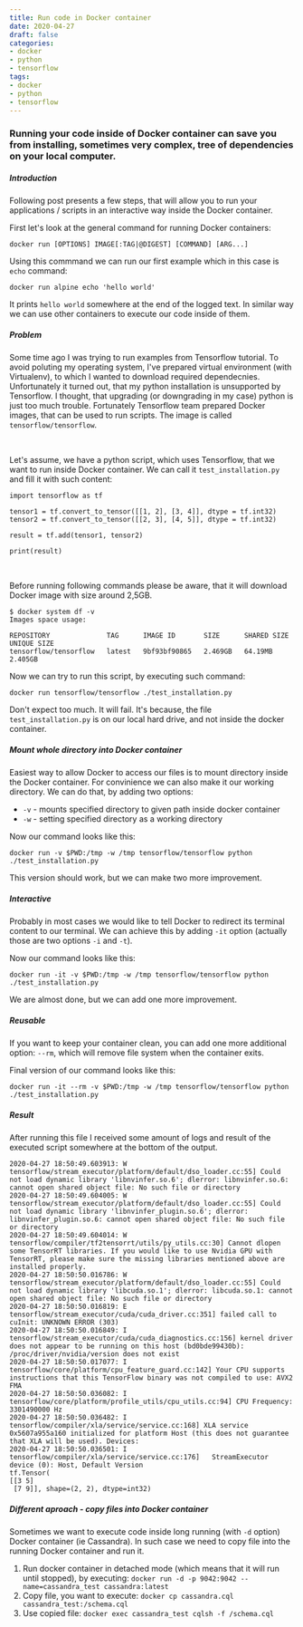 ```yaml
---
title: Run code in Docker container
date: 2020-04-27
draft: false
categories:
- docker
- python
- tensorflow
tags:
- docker
- python
- tensorflow
---
```


### Running your code inside of Docker container can save you from installing, sometimes very complex, tree of dependencies on your local computer.


##### Introduction

Following post presents a few steps, that will allow you to run your applications / scripts in an interactive way inside the Docker container.

First let's look at the general command for running Docker containers:  

`docker run [OPTIONS] IMAGE[:TAG|@DIGEST] [COMMAND] [ARG...]`

Using this commmand we can run our first example which in this case is `echo` command:

`docker run alpine echo 'hello world'`

It prints `hello world` somewhere at the end of the logged text.
In similar way we can use other containers to execute our code inside of them.  


##### Problem

Some time ago I was trying to run examples from Tensorflow tutorial. To avoid poluting my operating system, I've prepared virtual environment (with Virtualenv), to which I wanted to download required dependecnies. Unfortunately it turned out, that my python installation is unsupported by Tensorflow. I thought, that upgrading (or downgrading in my case) python is just too much trouble. Fortunately Tensorflow team prepared Docker images, that can be used to run scripts. The image is called `tensorflow/tensorflow`.

<br/>

Let's assume, we have a python script, which uses Tensorflow, that we want to run inside Docker container. We can call it `test_installation.py` and fill it with such content:

```
import tensorflow as tf

tensor1 = tf.convert_to_tensor([[1, 2], [3, 4]], dtype = tf.int32)
tensor2 = tf.convert_to_tensor([[2, 3], [4, 5]], dtype = tf.int32)

result = tf.add(tensor1, tensor2)

print(result)
```

<br/>

Before running following commands please be aware, that it will download Docker image with size around 2,5GB.

```
$ docker system df -v
Images space usage:

REPOSITORY              TAG      IMAGE ID       SIZE      SHARED SIZE   UNIQUE SIZE 
tensorflow/tensorflow   latest   9bf93bf90865   2.469GB   64.19MB       2.405GB  
```

Now we can try to run this script, by executing such command:

`docker run tensorflow/tensorflow ./test_installation.py`

Don't expect too much. It will fail. It's because, the file `test_installation.py` is on our local hard drive, and not inside the docker container.


##### Mount whole directory into Docker container

Easiest way to allow Docker to access our files is to mount directory inside the Docker container. For convinience we can also make it our working directory. We can do that, by adding two options:

- `-v` - mounts specified directory to given path inside docker container  
- `-w` - setting specified directory as a working directory

Now our command looks like this:

`docker run -v $PWD:/tmp -w /tmp tensorflow/tensorflow python ./test_installation.py` 

This version should work, but we can make two more improvement.


##### Interactive

Probably in most cases we would like to tell Docker to redirect its terminal content to our terminal. We can achieve this by adding `-it` option (actually those are two options `-i` and `-t`).

Now our command looks like this:

`docker run -it -v $PWD:/tmp -w /tmp tensorflow/tensorflow python ./test_installation.py`

We are almost done, but we can add one more improvement.


##### Reusable

If you want to keep your container clean, you can add one more additional option: `--rm`, which will remove file system when the container exits.

Final version of our command looks like this:

`docker run -it --rm -v $PWD:/tmp -w /tmp tensorflow/tensorflow python ./test_installation.py`


##### Result

After running this file I received some amount of logs and result of the executed script somewhere at the bottom of the output.

```
2020-04-27 18:50:49.603913: W tensorflow/stream_executor/platform/default/dso_loader.cc:55] Could not load dynamic library 'libnvinfer.so.6'; dlerror: libnvinfer.so.6: cannot open shared object file: No such file or directory
2020-04-27 18:50:49.604005: W tensorflow/stream_executor/platform/default/dso_loader.cc:55] Could not load dynamic library 'libnvinfer_plugin.so.6'; dlerror: libnvinfer_plugin.so.6: cannot open shared object file: No such file or directory
2020-04-27 18:50:49.604014: W tensorflow/compiler/tf2tensorrt/utils/py_utils.cc:30] Cannot dlopen some TensorRT libraries. If you would like to use Nvidia GPU with TensorRT, please make sure the missing libraries mentioned above are installed properly.
2020-04-27 18:50:50.016786: W tensorflow/stream_executor/platform/default/dso_loader.cc:55] Could not load dynamic library 'libcuda.so.1'; dlerror: libcuda.so.1: cannot open shared object file: No such file or directory
2020-04-27 18:50:50.016819: E tensorflow/stream_executor/cuda/cuda_driver.cc:351] failed call to cuInit: UNKNOWN ERROR (303)
2020-04-27 18:50:50.016849: I tensorflow/stream_executor/cuda/cuda_diagnostics.cc:156] kernel driver does not appear to be running on this host (bd0bde99430b): /proc/driver/nvidia/version does not exist
2020-04-27 18:50:50.017077: I tensorflow/core/platform/cpu_feature_guard.cc:142] Your CPU supports instructions that this TensorFlow binary was not compiled to use: AVX2 FMA
2020-04-27 18:50:50.036082: I tensorflow/core/platform/profile_utils/cpu_utils.cc:94] CPU Frequency: 3301490000 Hz
2020-04-27 18:50:50.036482: I tensorflow/compiler/xla/service/service.cc:168] XLA service 0x5607a955a160 initialized for platform Host (this does not guarantee that XLA will be used). Devices:
2020-04-27 18:50:50.036501: I tensorflow/compiler/xla/service/service.cc:176]   StreamExecutor device (0): Host, Default Version
tf.Tensor(
[[3 5]
 [7 9]], shape=(2, 2), dtype=int32)
```

##### Different aproach - copy files into Docker container

Sometimes we want to execute code inside long running (with `-d` option) Docker container (ie Cassandra). In such case we need to copy file into the running Docker container and run it.

1. Run docker container in detached mode (which means that it will run until stopped), by executing: `docker run -d -p 9042:9042 --name=cassandra_test cassandra:latest`
2. Copy file, you want to execute: `docker cp cassandra.cql cassandra_test:/schema.cql`
3. Use copied file: `docker exec cassandra_test cqlsh -f /schema.cql`
